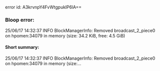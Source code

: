 error id: A3krvnpY4FvWtgpukIP6lA==
### Bloop error:

25/06/17 14:32:37 INFO BlockManagerInfo: Removed broadcast_2_piece0 on hpomen:34079 in memory (size: 34.2 KiB, free: 4.5 GiB)
#### Short summary: 

25/06/17 14:32:37 INFO BlockManagerInfo: Removed broadcast_2_piece0 on hpomen:34079 in memory (size:...